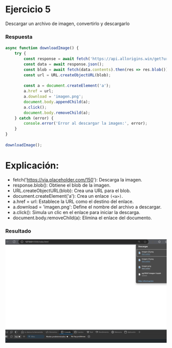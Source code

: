 # Ejercicio 5

Descargar un archivo de imagen, convertirlo y descargarlo

### Respuesta 

```javascript
async function downloadImage() {
    try {
        const response = await fetch('https://api.allorigins.win/get?url=' + encodeURIComponent('https://via.placeholder.com/150'));
        const data = await response.json();
        const blob = await fetch(data.contents).then(res => res.blob());
        const url = URL.createObjectURL(blob);

        const a = document.createElement('a');
        a.href = url;
        a.download = 'imagen.png';
        document.body.appendChild(a);
        a.click();
        document.body.removeChild(a);
    } catch (error) {
        console.error('Error al descargar la imagen:', error);
    }
}

downloadImage();
```

# Explicación:

- fetch('https://via.placeholder.com/150'): Descarga la imagen.
- response.blob(): Obtiene el blob de la imagen.
- URL.createObjectURL(blob): Crea una URL para el blob.
- document.createElement('a'): Crea un enlace `(<a>)`.
- a.href = url: Establece la URL como el destino del enlace.
- a.download = 'imagen.png': Define el nombre del archivo a descargar.
- a.click(): Simula un clic en el enlace para iniciar la descarga.
- document.body.removeChild(a): Elimina el enlace del documento.

### Resultado

![Texto alternativo](../../src/Ejercicio29res.png "Respuesta del codigo ejemplo")
